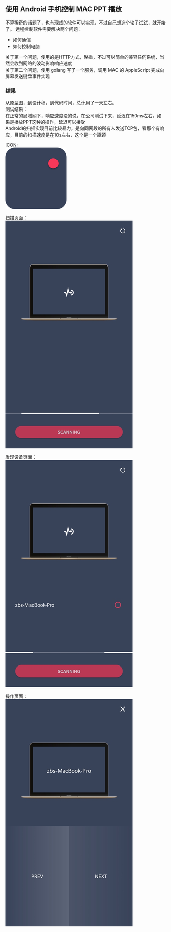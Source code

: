 ## 使用 Android 手机控制 MAC PPT 播放

不算稀奇的话题了，也有现成的软件可以实现，不过自己想造个轮子试试，就开始了。
远程控制软件需要解决两个问题：
- 如何通信
- 如何控制电脑

关于第一个问题，使用的是HTTP方式，略重，不过可以简单的兼容任何系统，当然会收到网络的波动影响响应速度  
关于第二个问题，使用 golang 写了一个服务，调用 MAC 的 AppleScript 完成向屏幕发送键盘事件实现

### 结果
从原型图，到设计稿，到代码时间，总计用了一天左右。  
测试结果：  
在正常的局域网下，响应速度没的说，在公司测试下来，延迟在150ms左右，如果是播放PPT这种的操作，延迟可以接受  
Android的扫描实现目前比较暴力，是向同网段的所有人发送TCP包，看那个有响应，目前的扫描速度是在10s左右，这个是一个瓶颈  

ICON:  
![img.jpg](../images/upload/remote_control_icon.png)  

扫描页面：  
![img.jpg](../images/upload/remote_control_scan.jpg)

发现设备页面：  
![img.jpg](../images/upload/remote_control_find.jpg)

操作页面：  
![img.jpg](../images/upload/remote_control_action.jpg)
